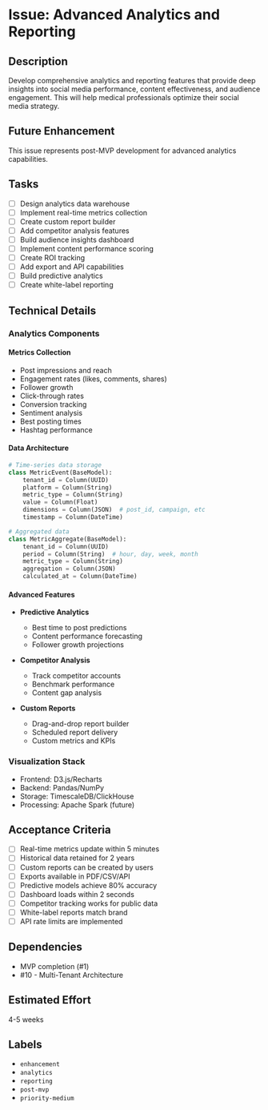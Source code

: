 # Issue: Advanced Analytics and Reporting

## Description

Develop comprehensive analytics and reporting features that provide deep insights into social media performance, content effectiveness, and audience engagement. This will help medical professionals optimize their social media strategy.

## Future Enhancement

This issue represents post-MVP development for advanced analytics capabilities.

## Tasks

- [ ] Design analytics data warehouse
- [ ] Implement real-time metrics collection
- [ ] Create custom report builder
- [ ] Add competitor analysis features
- [ ] Build audience insights dashboard
- [ ] Implement content performance scoring
- [ ] Create ROI tracking
- [ ] Add export and API capabilities
- [ ] Build predictive analytics
- [ ] Create white-label reporting

## Technical Details

### Analytics Components

#### Metrics Collection
- Post impressions and reach
- Engagement rates (likes, comments, shares)
- Follower growth
- Click-through rates
- Conversion tracking
- Sentiment analysis
- Best posting times
- Hashtag performance

#### Data Architecture
```python
# Time-series data storage
class MetricEvent(BaseModel):
    tenant_id = Column(UUID)
    platform = Column(String)
    metric_type = Column(String)
    value = Column(Float)
    dimensions = Column(JSON)  # post_id, campaign, etc
    timestamp = Column(DateTime)

# Aggregated data
class MetricAggregate(BaseModel):
    tenant_id = Column(UUID)
    period = Column(String)  # hour, day, week, month
    metric_type = Column(String)
    aggregation = Column(JSON)
    calculated_at = Column(DateTime)
```

#### Advanced Features
- **Predictive Analytics**
  - Best time to post predictions
  - Content performance forecasting
  - Follower growth projections

- **Competitor Analysis**
  - Track competitor accounts
  - Benchmark performance
  - Content gap analysis

- **Custom Reports**
  - Drag-and-drop report builder
  - Scheduled report delivery
  - Custom metrics and KPIs

### Visualization Stack
- Frontend: D3.js/Recharts
- Backend: Pandas/NumPy
- Storage: TimescaleDB/ClickHouse
- Processing: Apache Spark (future)

## Acceptance Criteria

- [ ] Real-time metrics update within 5 minutes
- [ ] Historical data retained for 2 years
- [ ] Custom reports can be created by users
- [ ] Exports available in PDF/CSV/API
- [ ] Predictive models achieve 80% accuracy
- [ ] Dashboard loads within 2 seconds
- [ ] Competitor tracking works for public data
- [ ] White-label reports match brand
- [ ] API rate limits are implemented

## Dependencies

- MVP completion (#1)
- #10 - Multi-Tenant Architecture

## Estimated Effort

4-5 weeks

## Labels

- `enhancement`
- `analytics`
- `reporting`
- `post-mvp`
- `priority-medium`